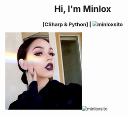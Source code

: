 <h1 align="center">Hi, I'm Minlox</h1>
<h3 align="center">[CSharp & Python] | <img src="https://komarev.com/ghpvc/?username=minloxsito&label=Profile%20views&color=6419f0&style=plastic" alt="minloxsito"/></h3>
<p><img src="Maggie Lindemann.gif" alt="maggie"><img align="center" src="https://github-readme-stats.vercel.app/api?username=minloxsito&show_icons=true&locale=es" alt="minloxsito" /></p>
